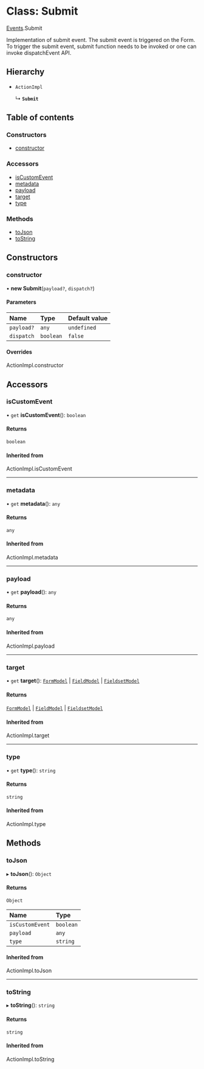 # Class: Submit

[Events](../modules/Events.md).Submit

Implementation of submit event. The submit event is triggered on the Form.
To trigger the submit event, submit function needs to be invoked or one can invoke dispatchEvent API.

## Hierarchy

- `ActionImpl`

  ↳ **`Submit`**

## Table of contents

### Constructors

- [constructor](Events.Submit.md#constructor)

### Accessors

- [isCustomEvent](Events.Submit.md#iscustomevent)
- [metadata](Events.Submit.md#metadata)
- [payload](Events.Submit.md#payload)
- [target](Events.Submit.md#target)
- [type](Events.Submit.md#type)

### Methods

- [toJson](Events.Submit.md#tojson)
- [toString](Events.Submit.md#tostring)

## Constructors

### constructor

• **new Submit**(`payload?`, `dispatch?`)

#### Parameters

| Name | Type | Default value |
| :------ | :------ | :------ |
| `payload?` | `any` | `undefined` |
| `dispatch` | `boolean` | `false` |

#### Overrides

ActionImpl.constructor

## Accessors

### isCustomEvent

• `get` **isCustomEvent**(): `boolean`

#### Returns

`boolean`

#### Inherited from

ActionImpl.isCustomEvent

___

### metadata

• `get` **metadata**(): `any`

#### Returns

`any`

#### Inherited from

ActionImpl.metadata

___

### payload

• `get` **payload**(): `any`

#### Returns

`any`

#### Inherited from

ActionImpl.payload

___

### target

• `get` **target**(): [`FormModel`](../interfaces/FormModel.FormModel-1.md) \| [`FieldModel`](../interfaces/FormModel.FieldModel.md) \| [`FieldsetModel`](../interfaces/FormModel.FieldsetModel.md)

#### Returns

[`FormModel`](../interfaces/FormModel.FormModel-1.md) \| [`FieldModel`](../interfaces/FormModel.FieldModel.md) \| [`FieldsetModel`](../interfaces/FormModel.FieldsetModel.md)

#### Inherited from

ActionImpl.target

___

### type

• `get` **type**(): `string`

#### Returns

`string`

#### Inherited from

ActionImpl.type

## Methods

### toJson

▸ **toJson**(): `Object`

#### Returns

`Object`

| Name | Type |
| :------ | :------ |
| `isCustomEvent` | `boolean` |
| `payload` | `any` |
| `type` | `string` |

#### Inherited from

ActionImpl.toJson

___

### toString

▸ **toString**(): `string`

#### Returns

`string`

#### Inherited from

ActionImpl.toString
